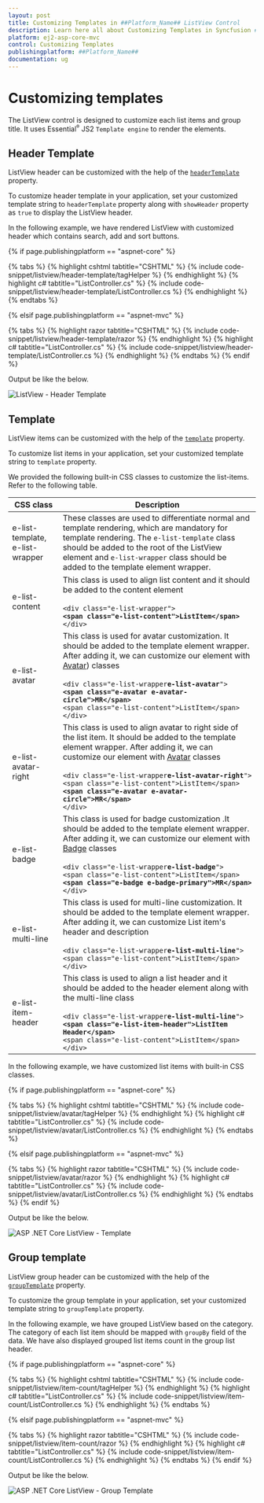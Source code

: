 ```yaml
---
layout: post
title: Customizing Templates in ##Platform_Name## ListView Control
description: Learn here all about Customizing Templates in Syncfusion ##Platform_Name## ListView control of Syncfusion Essential JS 2 and more.
platform: ej2-asp-core-mvc
control: Customizing Templates
publishingplatform: ##Platform_Name##
documentation: ug
---
```



# Customizing templates

The ListView control is designed to customize each list items and group title. It uses Essential<sup style="font-size:70%">&reg;</sup> JS2 `Template engine` to render the elements.

## Header Template

ListView header can be customized with the help of the [`headerTemplate`](https://help.syncfusion.com/cr/aspnetcore-js2/Syncfusion.EJ2.Lists.ListView.html#Syncfusion_EJ2_Lists_ListView_HeaderTemplate) property.

To customize header template in your application, set your customized template string to `headerTemplate` property along with `showHeader` property as `true` to display the ListView header.

In the following example, we have rendered ListView with customized header which contains search, add and sort buttons.

{% if page.publishingplatform == "aspnet-core" %}

{% tabs %}
{% highlight cshtml tabtitle="CSHTML" %}
{% include code-snippet/listview/header-template/tagHelper %}
{% endhighlight %}
{% highlight c# tabtitle="ListController.cs" %}
{% include code-snippet/listview/header-template/ListController.cs %}
{% endhighlight %}
{% endtabs %}

{% elsif page.publishingplatform == "aspnet-mvc" %}

{% tabs %}
{% highlight razor tabtitle="CSHTML" %}
{% include code-snippet/listview/header-template/razor %}
{% endhighlight %}
{% highlight c# tabtitle="ListController.cs" %}
{% include code-snippet/listview/header-template/ListController.cs %}
{% endhighlight %}
{% endtabs %}
{% endif %}

Output be like the below.

![ListView - Header Template](./images/header-template.png)

## Template

ListView items can be customized with the help of the [`template`](https://help.syncfusion.com/cr/aspnetcore-js2/Syncfusion.EJ2.Lists.ListView.html#Syncfusion_EJ2_Lists_ListView_Template) property.

To customize list items in your application, set your customized template string to `template` property.

We provided the following built-in CSS classes to customize the list-items. Refer to the following table.

| CSS class        | Description           |
| ------------- |-------------|
| e-list-template, e-list-wrapper | These classes are used to differentiate normal and template rendering, which are mandatory for template rendering. The `e-list-template` class should be added to the root of the ListView element and `e-list-wrapper` class should be added to the template element wrapper.
| e-list-content | This class is used to align list content and it should be added to the content element <br/><br/> `<div class="e-list-wrapper">`<br/><b>`<span class="e-list-content">ListItem</span>`</b> <br/>`</div>`|
| e-list-avatar | This class is used for avatar customization. It should be added to the template element wrapper. After adding it, we can customize our element with [Avatar](../avatar/getting-started)) classes <br/><br/> `<div class="e-list-wrapper`<b>`e-list-avatar`</b>`">` <br/> <b>`<span class="e-avatar e-avatar-circle">MR</span>`</b><br/>`<span class="e-list-content">ListItem</span>`<br/>`</div>`|
| e-list-avatar-right | This class is used to align avatar to right side of the list item. It should be added to the template element wrapper. After adding it, we can customize our element with [Avatar](../avatar/getting-started) classes <br/><br/> `<div class="e-list-wrapper`<b>`e-list-avatar-right`</b>`">` <br/> `<span class="e-list-content">ListItem</span>`<br/><b>`<span class="e-avatar e-avatar-circle">MR</span>`</b><br/> `</div>`|
| e-list-badge | This class is used for badge customization .It should be added to the template element wrapper. After adding it, we can customize our element with [Badge](../badge) classes <br/><br/> `<div class="e-list-wrapper`<b>`e-list-badge`</b>`">` <br/> `<span class="e-list-content">ListItem</span>`<br/><b>`<span class="e-badge e-badge-primary">MR</span>`</b><br/> `</div>`|
| e-list-multi-line | This class is used for multi-line customization. It should be added to the template element wrapper. After adding it, we can customize List item's header and description <br/><br/>`<div class="e-list-wrapper`<b>`e-list-multi-line`</b>`">` <br/> `<span class="e-list-content">ListItem</span>`<br/>`</div>`|
| e-list-item-header |This class is used to align a list header and it should be added to the header element along with the multi-line class <br/><br/> `<div class="e-list-wrapper`<b>`e-list-multi-line`</b>`">`<br/> <b>`<span class="e-list-item-header">ListItem Header</span>`</b><br/> `<span class="e-list-content">ListItem</span>`<br/>`</div>`|

In the following example, we have customized list items with built-in CSS classes.

{% if page.publishingplatform == "aspnet-core" %}

{% tabs %}
{% highlight cshtml tabtitle="CSHTML" %}
{% include code-snippet/listview/avatar/tagHelper %}
{% endhighlight %}
{% highlight c# tabtitle="ListController.cs" %}
{% include code-snippet/listview/avatar/ListController.cs %}
{% endhighlight %}
{% endtabs %}

{% elsif page.publishingplatform == "aspnet-mvc" %}

{% tabs %}
{% highlight razor tabtitle="CSHTML" %}
{% include code-snippet/listview/avatar/razor %}
{% endhighlight %}
{% highlight c# tabtitle="ListController.cs" %}
{% include code-snippet/listview/avatar/ListController.cs %}
{% endhighlight %}
{% endtabs %}
{% endif %}



Output be like the below.

![ASP .NET Core ListView - Template](./images/contact-template.png)

## Group template

ListView group header can be customized with the help of the [`groupTemplate`](https://help.syncfusion.com/cr/aspnetcore-js2/Syncfusion.EJ2.Lists.ListView.html#Syncfusion_EJ2_Lists_ListView_GroupTemplate) property.

To customize the group template in your application, set your customized template string to `groupTemplate` property.

In the following example, we have grouped ListView based on the category. The category of each list item should be mapped with `groupBy` field of the data. We have also displayed grouped list items count in the group list header.

{% if page.publishingplatform == "aspnet-core" %}

{% tabs %}
{% highlight cshtml tabtitle="CSHTML" %}
{% include code-snippet/listview/item-count/tagHelper %}
{% endhighlight %}
{% highlight c# tabtitle="ListController.cs" %}
{% include code-snippet/listview/item-count/ListController.cs %}
{% endhighlight %}
{% endtabs %}

{% elsif page.publishingplatform == "aspnet-mvc" %}

{% tabs %}
{% highlight razor tabtitle="CSHTML" %}
{% include code-snippet/listview/item-count/razor %}
{% endhighlight %}
{% highlight c# tabtitle="ListController.cs" %}
{% include code-snippet/listview/item-count/ListController.cs %}
{% endhighlight %}
{% endtabs %}
{% endif %}



Output be like the below.

![ASP .NET Core ListView - Group Template](./images/group-template.png)